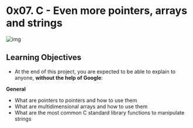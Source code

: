 # 0x07. C - Even more pointers, arrays and strings

![img](https://s3.amazonaws.com/intranet-projects-files/holbertonschool-low_level_programming/218/58fe6b229144b7fe5ebe88afe9ff5cabe2dd0863e1e79b2d02b4103c30b465dd.jpg)

## Learning Objectives
 * At the end of this project, you are expected to be able to explain to anyone, **without the help of Google**:

**General**
  * What are pointers to pointers and how to use them
  * What are multidimensional arrays and how to use them
  * What are the most common C standard library functions to manipulate strings
